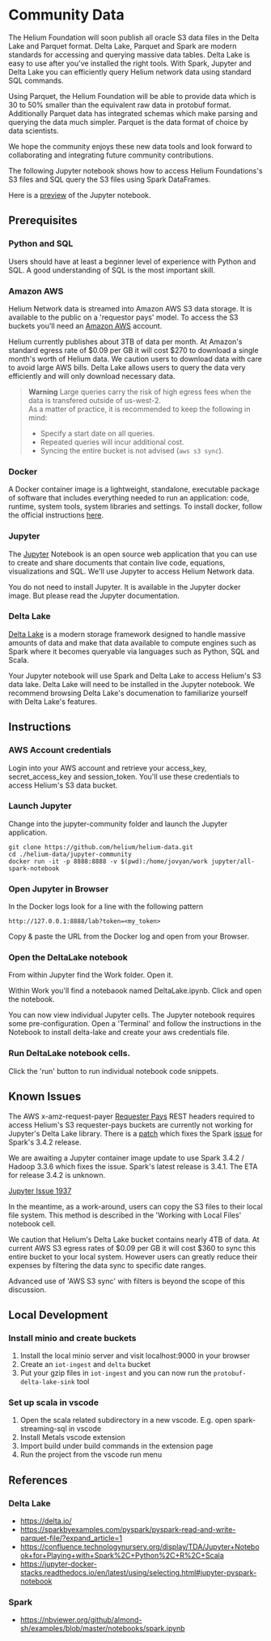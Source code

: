 # Community Data

The Helium Foundation will soon publish all oracle S3 data files in the Delta Lake and Parquet format. Delta Lake, Parquet and Spark are modern standards for accessing and querying massive data tables. Delta Lake is easy to use after you've installed the right tools. With Spark, Jupyter and Delta Lake you can efficiently query Helium network data using standard SQL commands.

Using Parquet, the Helium Foundation will be able to provide data which is 30 to 50% smaller than the equivalent raw data in protobuf format.  Additionally Parquet data has integrated schemas which make parsing and querying the data much simpler.  Parquet is the data format of choice by data scientists.

We hope the community enjoys these new data tools and look forward to collaborating and integrating future community contributions.

The following Jupyter notebook shows how to access Helium Foundations's S3 files and SQL query the S3 files using Spark DataFrames.

Here is a [preview](https://github.com/helium/helium-data/blob/main/jupyter-community/deltalake.ipynb) of the Jupyter notebook.

## Prerequisites

### Python and SQL

Users should have at least a beginner level of experience with Python and SQL.  A good understanding of SQL is the most important skill.

### Amazon AWS

Helium Network data is streamed into Amazon AWS S3 data storage.  It is available to the public on a 'requestor pays' model. To access the S3 buckets you'll need an [Amazon AWS](https://aws.amazon.com/) account.

Helium currently publishes about 3TB of data per month.  At Amazon's standard egress rate of $0.09 per GB it will cost $270 to download a single month's worth of Helium data.  We caution users to download data with care to avoid large AWS bills.  Delta Lake allows users to query the data very efficiently and will only download necessary data.

> **Warning**
> Large queries carry the risk of high egress fees when the data is transfered outside of us-west-2.  
> As a matter of practice, it is recommended to keep the following in mind:
> * Specify a start date on all queries.
> * Repeated queries will incur additional cost.
> * Syncing the entire bucket is not advised (`aws s3 sync`).

### Docker

A Docker container image is a lightweight, standalone, executable package of software that includes everything needed to run an application: code, runtime, system tools, system libraries and settings. To install docker, follow the official instructions [here](https://docs.docker.com/get-docker/).

### Jupyter

The [Jupyter](https://jupyter.org/) Notebook is an open source web application that you can use to create and share documents that contain live code, equations, visualizations and SQL.  We'll use Jupyter to access Helium Network data.

You do not need to install Jupyter.  It is available in the Jupyter docker image.  But please read the Jupyter documentation.

### Delta Lake

[Delta Lake](https://delta.io/) is a modern storage framework designed to handle massive amounts of data and make that data available to compute engines such as  Spark where it becomes queryable via languages such as Python, SQL and Scala.

Your Jupyter notebook will use Spark and Delta Lake to access Helium's S3 data lake.  Delta Lake will need to be installed in the Jupyter notebook.  We recommend browsing Delta Lake's documenation to familiarize yourself with Delta Lake's features.

## Instructions

### AWS Account credentials

Login into your AWS account and retrieve your access_key, secret_access_key and session_token.  You'll use these credentials to access Helium's S3 data bucket.

### Launch Jupyter

Change into the jupyter-community folder and launch the Jupyter application.

```
git clone https://github.com/helium/helium-data.git
cd ./helium-data/jupyter-community
docker run -it -p 8888:8888 -v $(pwd):/home/jovyan/work jupyter/all-spark-notebook
```

### Open Jupyter in Browser

In the Docker logs look for a line with the following pattern

```
http://127.0.0.1:8888/lab?token=<my_token>
```

Copy & paste the URL from the Docker log and open from your Browser.

### Open the DeltaLake notebook

From within Jupyter find the Work folder.  Open it.

Within Work you'll find a notebaook named DeltaLake.ipynb.  Click and open the notebook.

You can now view individual Jupyter cells.  The Jupyter notebook requires some pre-configuration.  Open a 'Terminal' and follow the instructions in the Notebook to install delta-lake and create your aws credentials file.

### Run DeltaLake notebook cells.

Click the 'run' button to run individual notebook code snippets.

## Known Issues

The AWS x-amz-request-payer [Requester Pays](https://docs.aws.amazon.com/AmazonS3/latest/userguide/ObjectsinRequesterPaysBuckets.html) REST headers required to access Helium's S3 requester-pays buckets are currently not working for Jupyter's Delta Lake library.  There is a [patch](https://issues.apache.org/jira/secure/attachment/12877218/HADOOP-14661.patch) which fixes the Spark [issue](https://issues.apache.org/jira/browse/HADOOP-14661) for Spark's 3.4.2 release.

We are awaiting a Jupyter container image update to use Spark 3.4.2 / Hadoop 3.3.6 which fixes the issue.
Spark's latest release is 3.4.1.  The ETA for release 3.4.2 is unknown.

[Jupyter Issue 1937](https://github.com/jupyter/docker-stacks/issues/1937)

In the meantime, as a work-around, users can copy the S3 files to their local file system.  This method is described in the 'Working with Local Files' notebook cell.

We caution that Helium's Delta Lake bucket contains nearly 4TB of data.  At current AWS S3 egress rates of $0.09 per GB it will cost $360 to sync this entire bucket to your local system.  However users can greatly reduce their expenses by filtering the data sync to specific date ranges.

Advanced use of 'AWS S3 sync' with filters is beyond the scope of this discussion.


## Local Development
### Install minio and create buckets
1. Install the local minio server and visit localhost:9000 in your browser
2. Create an `iot-ingest` and `delta` bucket
3. Put your gzip files in `iot-ingest` and you can now run the `protobuf-delta-lake-sink` tool

### Set up scala in vscode
1. Open the scala related subdirectory in a new vscode. E.g. open spark-streaming-sql in vscode
2. Install Metals vscode extension
3. Import build under build commands in the extension page
4. Run the project from the vscode run menu

## References

### Delta Lake

* https://delta.io/
* https://sparkbyexamples.com/pyspark/pyspark-read-and-write-parquet-file/?expand_article=1
* https://confluence.technologynursery.org/display/TDA/Jupyter+Notebook+for+Playing+with+Spark%2C+Python%2C+R%2C+Scala
* https://jupyter-docker-stacks.readthedocs.io/en/latest/using/selecting.html#jupyter-pyspark-notebook

### Spark

* https://nbviewer.org/github/almond-sh/examples/blob/master/notebooks/spark.ipynb
